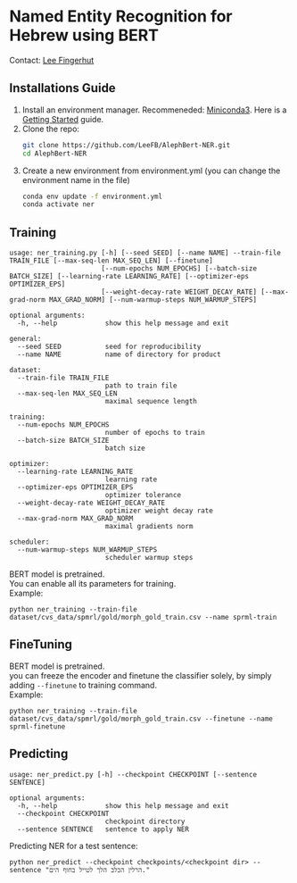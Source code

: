 # Named Entity Recognition for Hebrew using BERT

Contact: 
[Lee Fingerhut](mailto:leefingerhut@gmail.com)

## Installations Guide
1. Install an environment manager. Recommeneded: [Miniconda3](https://docs.conda.io/en/latest/miniconda.html).
   Here is a [Getting Started](https://docs.conda.io/projects/conda/en/latest/user-guide/getting-started.html#starting-conda) guide.
2. Clone the repo:
   ```sh
   git clone https://github.com/LeeFB/AlephBert-NER.git
   cd AlephBert-NER
   ```
4. Create a new environment from environment.yml (you can change the environment name in the file)
   ```sh
   conda env update -f environment.yml
   conda activate ner
   ```

## Training

```buildoutcfg
usage: ner_training.py [-h] [--seed SEED] [--name NAME] --train-file TRAIN_FILE [--max-seq-len MAX_SEQ_LEN] [--finetune]
                       [--num-epochs NUM_EPOCHS] [--batch-size BATCH_SIZE] [--learning-rate LEARNING_RATE] [--optimizer-eps OPTIMIZER_EPS]
                       [--weight-decay-rate WEIGHT_DECAY_RATE] [--max-grad-norm MAX_GRAD_NORM] [--num-warmup-steps NUM_WARMUP_STEPS]

optional arguments:
  -h, --help            show this help message and exit

general:
  --seed SEED           seed for reproducibility
  --name NAME           name of directory for product

dataset:
  --train-file TRAIN_FILE
                        path to train file
  --max-seq-len MAX_SEQ_LEN
                        maximal sequence length

training:
  --num-epochs NUM_EPOCHS
                        number of epochs to train
  --batch-size BATCH_SIZE
                        batch size

optimizer:
  --learning-rate LEARNING_RATE
                        learning rate
  --optimizer-eps OPTIMIZER_EPS
                        optimizer tolerance
  --weight-decay-rate WEIGHT_DECAY_RATE
                        optimizer weight decay rate
  --max-grad-norm MAX_GRAD_NORM
                        maximal gradients norm

scheduler:
  --num-warmup-steps NUM_WARMUP_STEPS
                        scheduler warmup steps
```
BERT model is pretrained. \
You can enable all its parameters for training. \
Example:
```buildoutcfg
python ner_training --train-file dataset/cvs_data/spmrl/gold/morph_gold_train.csv --name sprml-train
```

## FineTuning 
BERT model is pretrained. \
you can freeze the encoder and finetune the classifier solely, by simply adding `--finetune` to training command. \
Example: 
```buildoutcfg
python ner_training --train-file dataset/cvs_data/spmrl/gold/morph_gold_train.csv --finetune --name sprml-finetune
```

## Predicting
```buildoutcfg
usage: ner_predict.py [-h] --checkpoint CHECKPOINT [--sentence SENTENCE]

optional arguments:
  -h, --help            show this help message and exit
  --checkpoint CHECKPOINT
                        checkpoint directory
  --sentence SENTENCE   sentence to apply NER
```
Predicting NER for a test sentence: 
```buildoutcfg
python ner_predict --checkpoint checkpoints/<checkpoint dir> --sentence "הרלין הכלב הלך לטייל בחוף הים."
```